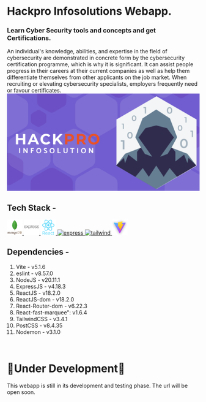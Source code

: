 # Hackpro Infosolutions Webapp.
### Learn Cyber Security tools and concepts and get Certifications.

An individual's knowledge, abilities, and expertise in the field of cybersecurity are demonstrated in concrete form by the cybersecurity certification programme, which is why it is significant. It can assist people progress in their careers at their current companies as well as help them differentiate themselves from other applicants on the job market. When recruiting or elevating cybersecurity specialists, employers frequently need or favour certificates.
![Hackpro Info Solution](./Client/src/assets/image.png)

## Tech Stack -

<a href="https://www.mongodb.com/" target="_blank" rel="noreferrer"> <img src="https://raw.githubusercontent.com/devicons/devicon/master/icons/mongodb/mongodb-original-wordmark.svg" alt="mongodb" width="40" height="40"/> </a>     <a href="https://expressjs.com" target="_blank" rel="noreferrer"> <img src="https://raw.githubusercontent.com/devicons/devicon/master/icons/express/express-original-wordmark.svg" alt="express" width="40" height="40"/> </a>       <a href="https://reactjs.org/" target="_blank" rel="noreferrer"> <img src="https://raw.githubusercontent.com/devicons/devicon/master/icons/react/react-original-wordmark.svg" alt="react" width="40" height="40"/> </a>    <a href="https://nodejs.org" target="_blank" rel="noreferrer"> <img src="https://github.com/prathmesh-ka-github/prathmesh-ka-github/assets/103999608/adf769c2-5b4e-4dd7-bd75-41e8b9a2bf4c" alt="express" width="35" height="40"/> </a> <a href="https://tailwindcss.com/" target="_blank" rel="noreferrer"> <img src="https://www.vectorlogo.zone/logos/tailwindcss/tailwindcss-icon.svg" alt="tailwind" width="40" height="40"/> </a>  <a href="https://vitejs.dev" target="_blank" rel="noreferrer"> <img src="image-1.png" alt="tailwind" width="40" height="40"/> </a>  


## Dependencies -
1. Vite - v5.1.6
1. eslint - v8.57.0
1. NodeJS - v20.11.1
1. ExpressJS - v4.18.3
1. ReactJS - v18.2.0
1. ReactJS-dom - v18.2.0
1. React-Router-dom - v6.22.3
1. React-fast-marquee": v1.6.4
1. TailwindCSS - v3.4.1
1. PostCSS - v8.4.35
1. Nodemon - v3.1.0  

</br>  

# 🚧Under Development🚧 
This webapp is still in its development and testing phase. The url will be open soon.